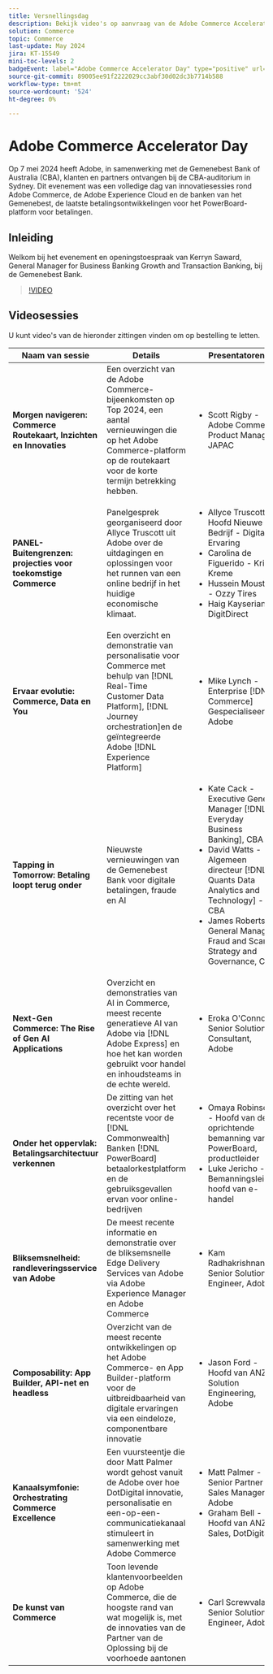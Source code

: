 ```yaml
---
title: Versnellingsdag
description: Bekijk video's op aanvraag van de Adobe Commerce Accelerator Day met de Commonwealth Bank of Australia.
solution: Commerce
topic: Commerce
last-update: May 2024
jira: KT-15549
mini-toc-levels: 2
badgeEvent: label="Adobe Commerce Accelerator Day" type="positive" url="https://experienceleague.adobe.com/en/docs/events/apac-commerce-recordings/2024/overview"
source-git-commit: 89005ee91f2222029cc3abf30d02dc3b7714b588
workflow-type: tm+mt
source-wordcount: '524'
ht-degree: 0%

---
```



# Adobe Commerce Accelerator Day

Op 7 mei 2024 heeft Adobe, in samenwerking met de Gemenebest Bank of Australia (CBA), klanten en partners ontvangen bij de CBA-auditorium in Sydney. Dit evenement was een volledige dag van innovatiesessies rond Adobe Commerce, de Adobe Experience Cloud en de banken van het Gemenebest, de laatste betalingsontwikkelingen voor het PowerBoard-platform voor betalingen.

## Inleiding

Welkom bij het evenement en openingstoespraak van Kerryn Saward, General Manager for Business Banking Growth and Transaction Banking, bij de Gemenebest Bank.

>[!VIDEO](https://video.tv.adobe.com/v/3429276/?learn=on)

## Videosessies

U kunt video&#39;s van de hieronder zittingen vinden om op bestelling te letten.

| Naam van sessie | Details | Presentatoren | Sessievideo |
| ---- | ---- | ---- | ---- |
| **Morgen navigeren: Commerce Routekaart, Inzichten en Innovaties** | Een overzicht van de Adobe Commerce-bijeenkomsten op Top 2024, een aantal vernieuwingen die op het Adobe Commerce-platform op de routekaart voor de korte termijn betrekking hebben. | <ul><li>Scott Rigby - Adobe Commerce Product Manager JAPAC</ul></li> | [De video bekijken](./navigating-tomorrow.md) |
| **PANEL- Buitengrenzen: projecties voor toekomstige Commerce** | Panelgesprek georganiseerd door Allyce Truscott uit Adobe over de uitdagingen en oplossingen voor het runnen van een online bedrijf in het huidige economische klimaat. | <ul><li>Allyce Truscott - Hoofd Nieuwe Bedrijf - Digitale Ervaring</li><li> Carolina de Figuerido - Krispy Kreme</li><li>Hussein Moustafa - Ozzy Tires</li><li>Haig Kayserian - DigitDirect</li></ul> | [De video bekijken](./panel-beyond-borders.md) |
| **Ervaar evolutie: Commerce, Data en You** | Een overzicht en demonstratie van personalisatie voor Commerce met behulp van [!DNL Real-Time Customer Data Platform], [!DNL Journey orchestration]en de geïntegreerde Adobe [!DNL Experience Platform] | <ul><li>Mike Lynch - Enterprise [!DNL Commerce] Gespecialiseerd, Adobe</li></ul> | [De video bekijken](./experience-evolution.md) |
| **Tapping in Tomorrow: Betaling loopt terug onder** | Nieuwste vernieuwingen van de Gemenebest Bank voor digitale betalingen, fraude en AI | <ul><li>Kate Cack - Executive General Manager [!DNL Everyday Business Banking], CBA</li><li>David Watts - Algemeen directeur [!DNL Quants Data Analytics and Technology] - CBA</li><li>James Roberts - General Manager Fraud and Scams Strategy and Governance, CBA</li></ul> | [De video bekijken](./panel-tapping-into-tomorrow.md) |
| **Next-Gen Commerce: The Rise of Gen AI Applications** | Overzicht en demonstraties van AI in Commerce, meest recente generatieve AI van Adobe via [!DNL Adobe Express] en hoe het kan worden gebruikt voor handel en inhoudsteams in de echte wereld. | <ul><li>Eroka O&#39;Connor - Senior Solution Consultant, Adobe</li></ul> | [De video bekijken](./next-gen-commerce.md) |
| **Onder het oppervlak: Betalingsarchitectuur verkennen** | De zitting van het overzicht over het recentste voor de [!DNL Commonwealth] Banken [!DNL PowerBoard] betaalorkestplatform en de gebruiksgevallen ervan voor online-bedrijven | <ul><li>Omaya Robinson - Hoofd van de oprichtende bemanning van PowerBoard, productleider</li><li>Luke Jericho - Bemanningsleider, hoofd van e-handel</li></ul> | [De video bekijken](./beneath-the-surface.md) |
| **Bliksemsnelheid: randleveringsservice van Adobe** | De meest recente informatie en demonstratie over de bliksemsnelle Edge Delivery Services van Adobe via Adobe Experience Manager en Adobe Commerce | <ul><li>Kam Radhakrishnan - Senior Solution Engineer, Adobe</li></ul> | [De video bekijken](./lightning-speed.md) |
| **Composability: App Builder, API-net en headless** | Overzicht van de meest recente ontwikkelingen op het Adobe Commerce- en App Builder-platform voor de uitbreidbaarheid van digitale ervaringen via een eindeloze, componentbare innovatie | <ul><li>Jason Ford - Hoofd van ANZ Solution Engineering, Adobe</li></ul> | [De video bekijken](./composability.md) |
| **Kanaalsymfonie: Orchestrating Commerce Excellence** | Een vuursteentje die door Matt Palmer wordt gehost vanuit de Adobe over hoe DotDigital innovatie, personalisatie en een-op-een-communicatiekanaal stimuleert in samenwerking met Adobe Commerce | <ul><li> Matt Palmer - Senior Partner Sales Manager, Adobe</li><li>Graham Bell - Hoofd van ANZ Sales, DotDigital</li></ul> | [De video bekijken](./cross-channel-symphony.md) |
| **De kunst van Commerce** | Toon levende klantenvoorbeelden op Adobe Commerce, die de hoogste rand van wat mogelijk is, met de innovaties van de Partner van de Oplossing bij de voorhoede aantonen | <ul><li>Carl Screwvala - Senior Solutions Engineer, Adobe</li></ul> | [De video bekijken](./the-art-of-commerce.md) |

